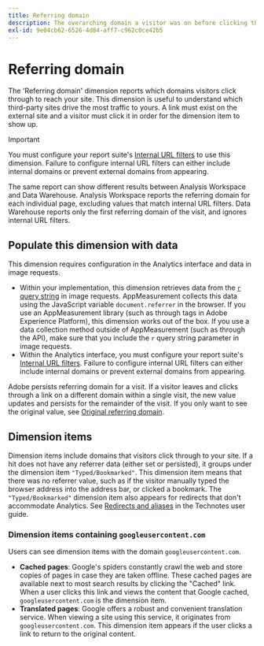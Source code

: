 ```yaml
---
title: Referring domain
description: The overarching domain a visitor was on before clicking through to your site.
exl-id: 9e04cb62-6526-4d84-aff7-c962c0ce42b5
---
```

# Referring domain

The 'Referring domain' dimension reports which domains visitors click through to reach your site. This dimension is useful to understand which third-party sites drive the most traffic to yours. A link must exist on the external site and a visitor must click it in order for the dimension item to show up.

>[!IMPORTANT]
>
>You must configure your report suite's [Internal URL filters](/help/admin/admin/internal-url-filter-admin.md) to use this dimension. Failure to configure internal URL filters can either include internal domains or prevent external domains from appearing.

The same report can show different results between Analysis Workspace and Data Warehouse. Analysis Workspace reports the referring domain for each individual page, excluding values that match internal URL filters. Data Warehouse reports only the first referring domain of the visit, and ignores internal URL filters.

## Populate this dimension with data

This dimension requires configuration in the Analytics interface and data in image requests.

* Within your implementation, this dimension retrieves data from the [`r` query string](/help/implement/validate/query-parameters.md) in image requests. AppMeasurement collects this data using the JavaScript variable `document.referrer` in the browser. If you use an AppMeasurement library (such as through tags in Adobe Experience Platform), this dimension works out of the box. If you use a data collection method outside of AppMeasurement (such as through the API), make sure that you include the `r` query string parameter in image requests.
* Within the Analytics interface, you must configure your report suite's [Internal URL filters](/help/admin/admin/internal-url-filter-admin.md). Failure to configure internal URL filters can either include internal domains or prevent external domains from appearing.

Adobe persists referring domain for a visit. If a visitor leaves and clicks through a link on a different domain within a single visit, the new value updates and persists for the remainder of the visit. If you only want to see the original value, see [Original referring domain](original-referring-domain.md).

## Dimension items

Dimension items include domains that visitors click through to your site. If a hit does not have any referrer data (either set or persisted), it groups under the dimension item `"Typed/Bookmarked"`. This dimension item means that there was no referrer value, such as if the visitor manually typed the browser address into the address bar, or clicked a bookmark. The `"Typed/Bookmarked"` dimension item also appears for redirects that don't accommodate Analytics. See [Redirects and aliases](/help/technotes/redirects.md) in the Technotes user guide.

### Dimension items containing `googleusercontent.com`

Users can see dimension items with the domain `googleusercontent.com`.

* **Cached pages**: Google's spiders constantly crawl the web and store copies of pages in case they are taken offline. These cached pages are available next to most search results by clicking the "Cached" link. When a user clicks this link and views the content that Google cached, `googleusercontent.com` is the dimension item.
* **Translated pages**: Google offers a robust and convenient translation service. When viewing a site using this service, it originates from `googleusercontent.com`. This dimension item appears if the user clicks a link to return to the original content.
